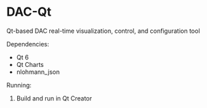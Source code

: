 # DAC-Qt
Qt-based DAC real-time visualization, control, and configuration tool

Dependencies:
- Qt 6
- Qt Charts
- nlohmann_json

Running:
1. Build and run in Qt Creator
